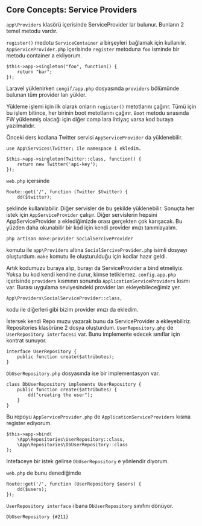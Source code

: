 ## Core Concepts: Service Providers ##

`app\Providers` klasörü içerisinde ServiceProvider lar bulunur. Bunların 2 temel metodu vardır.

`register()` medotu `ServiceContainer` a birşeyleri bağlamak için kullanılır.
`AppServiceProvider.php` içerisinde `register` metoduna `foo` isminde bir metodu container a ekliyorum.

```
$this->app->singleton("foo", function() {
    return "bar";
});
```

Laravel yüklenirken `congif/app.php` dosyasında `providers` bölümünde bulunan tüm provider ları yükler.

Yükleme işlemi için ilk olarak onların `register()` metotlarını çağırır. Tümü için bu işlem bitince, her birinin boot metotlarını çağırır. `Boot` metodu sırasında FW yüklenmiş olacağı için diğer comp lara ihtiyaç varsa kod buraya yazılmalıdır.

Önceki ders kodlana Twitter servisi `AppServiceProvider` da yüklenebilir.

```
use App\Services\Twitter; ile namespace i ekledim.

$this->app->singleton(Twitter::class, function() {
    return new Twitter('api-key');
});
```
`web.php` içersinde
```
Route::get('/', function (Twitter $twitter) {
    dd($twitter);
```
şeklinde kullanılabilir. Diğer servisler de bu şekilde yüklenebilir. Sonuçta her istek için `AppServiceProvider` çalışır.
Diğer servislerin hepsini AppServiceProvider a eklediğimizde orası gerçekten çok karışacak. Bu yüzden daha okunabilir bir kod için kendi provider ımızı tanımlayalım.

`php artisan make:provider SocialSerciveProvider`

komutu ile `app\Providers` altına `SocialSerciveProvider.php` isimli dosyayı oluşturdum. `make` komutu ile oluşturulduğu için kodlar hazır geldi.

Artık kodumuzu buraya alıp, burayı da ServiceProvider a bind etmeliyiz. Yoksa bu kod kendi kendine durur, kimse tetiklemez.
`config.app.php` içerisinde `providers` kısmının sonunda `ApplicationServiceProviders` kısmı var. Burası uygulama seviyesindeki provider ları ekleyebileceğimiz yer.

`App\Providers\SocialServiceProvider::class,`

kodu ile diğerleri gibi bizim provider ımızı da ekledim.

İstersek kendi Repo muzu yazarak bunu da ServiceProvider a ekleyebiliriz. Repositories klasörüne 2 dosya oluşturdum.
`UserRepository.php` de `UserRepository interfacesi` var. Bunu implemente edecek sınıflar için kontrat sunuyor.

```
interface UserRepository {
    public function create($attributes);
}
```

`DbUserRepository.php` dosyasında ise bir implementasyon var.

```
class DbUserRepository implements UserRepository {
    public function create($attributes) {
        dd("creating the user");
    }
}
```

Bu repoyu `AppServiceProvider.php` de `ApplicationServiceProviders` kısına register ediyorum.

```
$this->app->bind(
    \App\Repositories\UserRepository::class,
    \App\Repositories\DbUserRepository::class
);
```

Intefaceye bir istek gelirse `DbUserRepository` e yönlendir diyorum.

`web.php` de bunu denediğimde

```
Route::get('/', function (UserRepository $users) {
    dd($users);
});
```

`UserRepository interface` i bana `DbUserRepository` sınıfını dönüyor.

`DbUserRepository {#211}`
